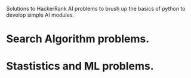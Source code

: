 Solutions to HackerRank AI problems to brush up the basics of python to develop simple AI modules.

# Search Algorithm problems.
# Stastistics and ML problems.
